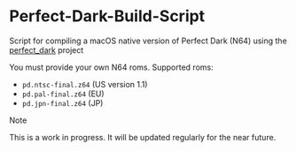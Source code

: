 # Perfect-Dark-Build-Script
Script for compiling a macOS native version of Perfect Dark (N64) using the [perfect_dark](https://github.com/fgsfdsfgs/perfect_dark) project

You must provide your own N64 roms. 
Supported roms: 
- `pd.ntsc-final.z64`	(US version 1.1)
- `pd.pal-final.z64`	(EU)
- `pd.jpn-final.z64`	(JP)

> [!NOTE]
> This is a work in progress. It will be updated regularly for the near future. 

